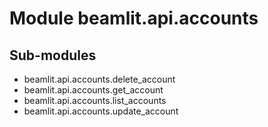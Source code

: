 Module beamlit.api.accounts
===========================

Sub-modules
-----------
* beamlit.api.accounts.delete_account
* beamlit.api.accounts.get_account
* beamlit.api.accounts.list_accounts
* beamlit.api.accounts.update_account